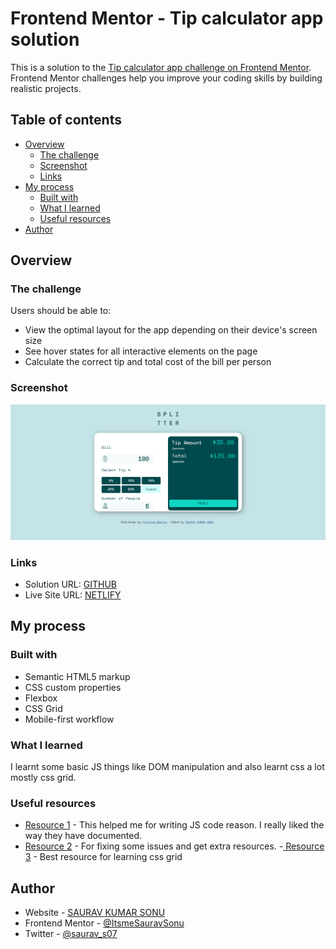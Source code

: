 # Frontend Mentor - Tip calculator app solution

This is a solution to the [Tip calculator app challenge on Frontend Mentor](https://www.frontendmentor.io/challenges/tip-calculator-app-ugJNGbJUX). Frontend Mentor challenges help you improve your coding skills by building realistic projects.

## Table of contents

- [Overview](#overview)
  - [The challenge](#the-challenge)
  - [Screenshot](#screenshot)
  - [Links](#links)
- [My process](#my-process)
  - [Built with](#built-with)
  - [What I learned](#what-i-learned)
  - [Useful resources](#useful-resources)
- [Author](#author)


## Overview

### The challenge

Users should be able to:

- View the optimal layout for the app depending on their device's screen size
- See hover states for all interactive elements on the page
- Calculate the correct tip and total cost of the bill per person

### Screenshot

![](./screenshot.png)

### Links

- Solution URL: [GITHUB](https://github.com/ItsmeSauravSonu/tip-calculator-app-main)
- Live Site URL: [NETLIFY](https://tip-calculator-sks.netlify.app/)

## My process

### Built with

- Semantic HTML5 markup
- CSS custom properties
- Flexbox
- CSS Grid
- Mobile-first workflow


### What I learned

I learnt some basic JS things like DOM manipulation and also learnt css a lot mostly css grid.



### Useful resources

- [ Resource 1](https://www.w3schools.com/js/) - This helped me for writing JS code reason. I really liked the way they have documented.
- [ Resource 2](https://stackoverflow.com/) - For fixing some issues and get extra resources.
-[ Resource 3](https://css-tricks.com/snippets/css/complete-guide-grid/) - Best resource for learning css grid


## Author

- Website - [SAURAV KUMAR SONU](https://www.linkedin.com/in/sauravsonu/)
- Frontend Mentor - [@ItsmeSauravSonu](https://www.frontendmentor.io/profile/ItsmeSauravSonu)
- Twitter - [@saurav_s07](https://rb.gy/0tkam0)

